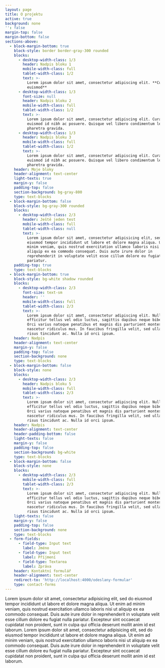 ```yaml
---
layout: page
title: O projektu
active: true
background: none
'': false
margin-top: false
margin-bottom: false
sections-above:
  - block-margin-bottom: true
    block-style: border border-gray-300 rounded
    blocks:
      - desktop-width-class: 1/3
        header: Nadpis bloku 1
        mobile-width-class: full
        tablet-width-class: 1/2
        text: >-
          Lorem ipsum dolor sit amet, consectetur adipiscing elit. **Curabitur
          euismod**
      - desktop-width-class: 1/3
        font-size: null
        header: Nadpis bloku 2
        mobile-width-class: full
        tablet-width-class: 1/2
        text: >-
          Lorem ipsum dolor sit amet, consectetur adipiscing elit. Curabitur
          euismod id nibh ac posuere. Quisque vel libero condimentum lectus
          pharetra gravida.
      - desktop-width-class: 1/3
        header: Nadpis bloku 3
        mobile-width-class: full
        tablet-width-class: 1/2
        text: >-
          Lorem ipsum dolor sit amet, consectetur adipiscing elit. Curabitur
          euismod id nibh ac posuere. Quisque vel libero condimentum lectus
          pharetra gravida.
    header: Moje bloky
    header-alignment: text-center
    light-texts: true
    margin-y: false
    padding-top: false
    section-background: bg-gray-800
    type: text-blocks
  - block-margin-bottom: false
    block-style: bg-gray-300 rounded
    blocks:
      - desktop-width-class: 2/3
        header: Ještě jeden test
        mobile-width-class: full
        tablet-width-class: null
        text: >-
          Lorem ipsum dolor sit amet, consectetur adipisicing elit, sed do
          eiusmod tempor incididunt ut labore et dolore magna aliqua. Ut enim ad
          minim veniam, quis nostrud exercitation ullamco laboris nisi ut
          aliquip ex ea commodo consequat. Duis aute irure dolor in
          reprehenderit in voluptate velit esse cillum dolore eu fugiat nulla
          pariatur.
    padding-top: true
    type: text-blocks
  - block-margin-bottom: true
    block-style: bg-white shadow rounded
    blocks:
      - desktop-width-class: 2/3
        font-size: text-sm
        header: ''
        mobile-width-class: full
        tablet-width-class: 2/3
        text: >-
          Lorem ipsum dolor sit amet, consectetur adipiscing elit. Nullam
          efficitur tellus vel odio luctus, sagittis dapibus neque bibendum.
          Orci varius natoque penatibus et magnis dis parturient montes,
          nascetur ridiculus mus. In faucibus fringilla velit, sed ullamcorper
          risus tincidunt ac. Nulla id orci ipsum.
    header: Nadpis
    header-alignment: text-center
    margin-y: false
    padding-top: false
    section-background: none
    type: text-blocks
  - block-margin-bottom: false
    block-style: none
    blocks:
      - desktop-width-class: 2/3
        header: Nadpis bloku 5
        mobile-width-class: full
        tablet-width-class: 2/3
        text: >-
          Lorem ipsum dolor sit amet, consectetur adipiscing elit. Nullam
          efficitur tellus vel odio luctus, sagittis dapibus neque bibendum.
          Orci varius natoque penatibus et magnis dis parturient montes,
          nascetur ridiculus mus. In faucibus fringilla velit, sed ullamcorper
          risus tincidunt ac. Nulla id orci ipsum.
    header: Nadpis
    header-alignment: text-center
    header-padding-bottom: false
    light-texts: false
    margin-y: false
    padding-top: false
    section-background: bg-white
    type: text-blocks
  - block-margin-bottom: false
    block-style: none
    blocks:
      - desktop-width-class: 2/3
        mobile-width-class: full
        tablet-width-class: 2/3
        text: >-
          Lorem ipsum dolor sit amet, consectetur adipiscing elit. Nullam
          efficitur tellus vel odio luctus, sagittis dapibus neque bibendum.
          Orci varius natoque penatibus et magnis dis parturient montes,
          nascetur ridiculus mus. In faucibus fringilla velit, sed ullamcorper
          risus tincidunt ac. Nulla id orci ipsum.
    light-texts: false
    margin-y: false
    padding-top: false
    section-background: none
    type: text-blocks
  - form-fields:
      - field-type: Input text
        label: Jméno
      - field-type: Input text
        label: Příjmení
      - field-type: Textarea
        label: Zpráva
    header: Kontaktní formulář
    header-alignment: text-center
    redirect-to: 'http://localhost:4000/odeslany-formular'
    type: contact-forms
---
```

Lorem ipsum dolor sit amet, consectetur adipisicing elit, sed do eiusmod tempor incididunt ut labore et dolore magna aliqua. Ut enim ad minim veniam, quis nostrud exercitation ullamco laboris nisi ut aliquip ex ea commodo consequat. Duis aute irure dolor in reprehenderit in voluptate velit esse cillum dolore eu fugiat nulla pariatur. Excepteur sint occaecat cupidatat non proident, sunt in culpa qui officia deserunt mollit anim id est laborum. Lorem ipsum dolor sit amet, consectetur adipisicing elit, sed do eiusmod tempor incididunt ut labore et dolore magna aliqua. Ut enim ad minim veniam, quis nostrud exercitation ullamco laboris nisi ut aliquip ex ea commodo consequat. Duis aute irure dolor in reprehenderit in voluptate velit esse cillum dolore eu fugiat nulla pariatur. Excepteur sint occaecat cupidatat non proident, sunt in culpa qui officia deserunt mollit anim id est laborum.

